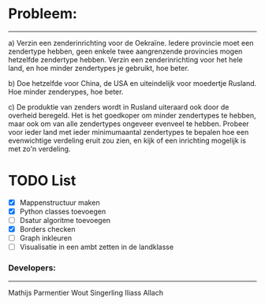 # Probleem:
----

a) Verzin een zenderinrichting voor de Oekraïne. Iedere provincie moet een zendertype hebben, geen enkele twee aangrenzende provincies mogen hetzelfde zendertype hebben. Verzin een zenderinrichting voor het hele land, en hoe minder zendertypes je gebruikt, hoe beter.

b) Doe hetzelfde voor China, de USA en uiteindelijk voor moedertje Rusland. Hoe minder zenderypes, hoe beter.

c) De produktie van zenders wordt in Rusland uiteraard ook door de overheid beregeld. Het is het goedkoper om minder zendertypes te hebben, maar ook om van alle zendertypes ongeveer evenveel te hebben. Probeer voor ieder land met ieder minimumaantal zendertypes te bepalen hoe een evenwichtige verdeling eruit zou zien, en kijk of een inrichting mogelijk is met zo'n verdeling.

# TODO List
- [x] Mappenstructuur maken
- [x] Python classes toevoegen
- [ ] Dsatur algoritme toevoegen
- [x] Borders checken
- [ ] Graph inkleuren
- [ ] Visualisatie in een ambt zetten in de landklasse

### Developers:
----
Mathijs Parmentier
Wout Singerling
Iliass Allach
